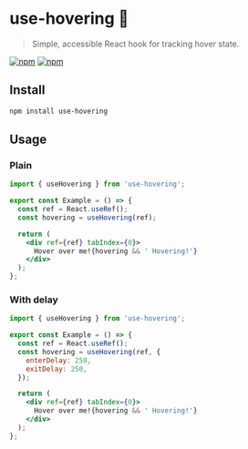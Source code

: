 # use-hovering 🧞

> Simple, accessible React hook for tracking hover state.

[![npm](https://img.shields.io/npm/v/use-hovering.svg)](https://www.npmjs.com/package/use-hovering)
[![npm](https://img.shields.io/npm/dt/use-hovering.svg)](https://www.npmjs.com/package/use-hovering)

## Install

```sh
npm install use-hovering
```

## Usage

### Plain

```jsx
import { useHovering } from 'use-hovering';

export const Example = () => {
  const ref = React.useRef();
  const hovering = useHovering(ref);

  return (
    <div ref={ref} tabIndex={0}>
      Hover over me!{hovering && ' Hovering!'}
    </div>
  );
};
```

### With delay

```jsx
import { useHovering } from 'use-hovering';

export const Example = () => {
  const ref = React.useRef();
  const hovering = useHovering(ref, {
    enterDelay: 250,
    exitDelay: 250,
  });

  return (
    <div ref={ref} tabIndex={0}>
      Hover over me!{hovering && ' Hovering!'}
    </div>
  );
};
```
